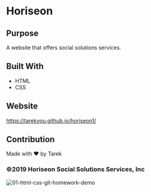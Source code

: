 # Horiseon

## Purpose
A website that offers social solutions services.

## Built With
* HTML
* CSS

## Website
https://tarekyou.github.io/horiseon1/

## Contribution
Made with ❤️ by Tarek

### ©️2019 Horiseon Social Solutions Services, Inc 
![01-html-css-git-homework-demo](https://user-images.githubusercontent.com/89763835/133195975-634732e0-4efe-4940-b096-4a1214f97b08.png)

